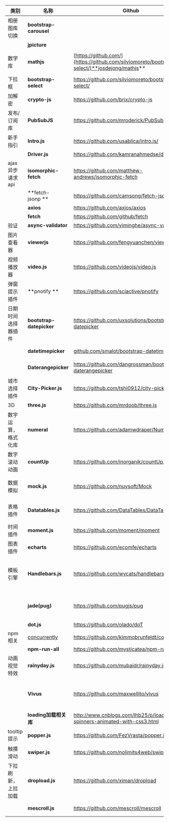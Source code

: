 
|**类别**|**名称**|**Github**|**说明**|
|-|-|-|-|
|相册图库切换|**bootstrap-carousel**| | Bootstrap 轮播（Carousel）插件是一种灵活的响应式的向站点添加滑块的方式。除此之外，内容也是足够灵活的，可以是图像、内嵌框架、视频或者其他您想要放置的任何类型的内容。                                                                                                                                                       |
|                    | **jpicture**                                                   |                                                                                                 | 一款兼容主流浏览器的基于jQuery的图片切换插件。简单方便，轻松快捷，好用实用                                                                                                                                                                                                                                                 |
| 数学库             | **mathjs**                                                     | [https://github.com/](https://github.com/silviomoreto/bootstrap-select/)**josdejong/mathjs**    | 是一个广泛应用于JavaScript 和 Node.js的数学库，它的特点是灵活表达式解析器，支持符号计算，内置大量函数与常量，并提供集成解决方案来处理不同的数据类型，如数字，大数字，复数，分数，单位和矩阵。                                                                                                                              |
| 下拉框             | **bootstrap-select**                                           | <https://github.com/silviomoreto/bootstrap-select/>                                             | bootstrap风格的下拉框组件，提供丰富的下拉框功能                                                                                                                                                                                                                                                                            |
| 加解密             | **crypto-js**                                                  | <https://github.com/brix/crypto-js>                                                             | 一个加解密的JavaScript库                                                                                                                                                                                                                                                                                                   |
| 发布/订阅库        | **PubSubJS**                                                   | <https://github.com/mroderick/PubSubJS>                                                         | 可以订阅的息，发布消息（通过一个绑定项）和消息退订                                                                                                                                                                                                                                                                         |
| 新手指引           | **Intro.js**                                                   | <https://github.com/usablica/intro.js/>                                                         | 新手指引的一个框架库， Step-by-step guide and feature introduction                                                                                                                                                                                                                                                         |
|                    | **Driver.js**                                                  | <https://github.com/kamranahmedse/driver.js>                                                    | 新手指引的一个框架库                                                                                                                                                                                                                                                                                                       |
| ajax 异步请求 api  | **isomorphic-fetch**                                           | <https://github.com/matthew-andrews/isomorphic-fetch>                                           |                                                                                                                                                                                                                                                                                                                            |
|                    | **fetch-jsonp **                                               | <https://github.com/camsong/fetch-jsonp>                                                        |                                                                                                                                                                                                                                                                                                                            |
|                    | **axios**                                                      | <https://github.com/axios/axios>                                                                | 类似于jquery的ajax                                                                                                                                                                                                                                                                                                         |
|                    | **fetch**                                                      | <https://github.com/github/fetch>                                                               |                                                                                                                                                                                                                                                                                                                            |
| 验证               | **async-validator**                                            | <https://github.com/yiminghe/async-validator>                                                   | async-validator 是一个异步验证的库，需要传入要验证的数据和验证规则                                                                                                                                                                                                                                                         |
| 图片查看器         | **viewerjs**                                                   | <https://github.com/fengyuanchen/viewerjs>                                                      | Viewer.js 是一款强大的图片查看器，像门户网站一般都会有各自的图片查看器，如果您正需要一款强大的图片查看器，也许 Viewer.js 是一个很好的选择 官方网站：  <http://fengyuanchen.github.io/viewerjs/>                                                                                                                            |
| 视频播放器         | **video.js**                                                   | <https://github.com/videojs/video.js>                                                           | Video.js 是一个通用的在网页上嵌入视频播放器的 JS 库，Video.js 自动检测浏览器对 HTML5 的支持情况，如果不支持 HTML5 则自动使用 Flash 播放器                                                                                                                                                                                  |
| 弹窗提示插件       | **pnotify **                                                   | <https://github.com/sciactive/pnotify>                                                          | 一个仿桌面弹窗的提示插件                                                                                                                                                                                                                                                                                                   |
| 日期时间选择器插件 | **bootstrap-datepicker**                                       | <https://github.com/uxsolutions/bootstrap-datepicker>                                           | bootstrap的日期开源组件 官方文档地址： <http://bootstrap-datepicker.readthedocs.io/en/latest/index.html> 中文网文档： <http://www.bootcss.com/p/bootstrap-datetimepicker/index.htm>                                                                                                                                        |
|                    | **datetimepicker**                                             | [github.com/smalot/bootstrap-datetimepicker](http://github.com/smalot/bootstrap-datetimepicker) | bootstrap的时间开源组件 官方网站： <http://www.bootcss.com/p/bootstrap-datetimepicker/>                                                                                                                                                                                                                                    |
|                    | **Daterangepicker**                                            | <https://github.com/dangrossman/bootstrap-daterangepicker>                                      | 时间区间范围选择插件 官方网站： <http://www.daterangepicker.com/> 其他文档： option文档：<http://bootstrap-datepicker.readthedocs.io/en/latest/options.html>                                                                                                                                                               |
| 城市选择插件       | **City-Picker.js**                                             | <https://github.com/tshi0912/city-picker>                                                       | 城市三级联动选择器。                                                                                                                                                                                                                                                                                                       |
| 3D                 | **three.js**                                                   | <https://github.com/mrdoob/three.js>                                                            | JavaScript 3D library 官方网站： <https://threejs.org/>                                                                                                                                                                                                                                                                    |
| 数字运算，格式化库 | **numeral**                                                    | <https://github.com/adamwdraper/Numeral-js>                                                     | Numeral.js 是一个用于格式化和数字四则运算的js 库，支持包括中文在类的17种语言 官方网站： <http://numeraljs.com/> 相关资料： <https://www.cnblogs.com/chu888chu888/archive/2012/12/22/2828994.html>                                                                                                                          |
| 数字滚动动画       | **countUp**                                                    | <https://github.com/inorganik/countUp.js/>                                                      | 数字滚动插件                                                                                                                                                                                                                                                                                                               |
| 数据模拟           | **mock.js**                                                    | <https://github.com/nuysoft/Mock>                                                               | 方便前端生成模拟数据，它基于 数据模板 生成模拟数据，基于 HTML模板 生成模拟数据，拦截并模拟 ajax 请求。 Github: <https://github.com/nuysoft/Mock> 官方地址： [http://mockjs.com](http://mockjs.com/)                                                                                                                        |
| 表格插件           | **Datatables.js**                                              | <https://github.com/DataTables/DataTables>                                                      | Datatables是一款基于jQuery表格插件。 Github: <https://github.com/DataTables/DataTables> 官方网站： <https://www.datatables.net/>                                                                                                                                                                                           |
| 时间插件           | **moment.js**                                                  | <https://github.com/moment/moment>                                                              | JavaScript 日期处理类库。                                                                                                                                                                                                                                                                                                  |
| 图表插件           | **echarts**                                                    | <https://github.com/ecomfe/echarts>                                                             | 图标类控件。 官方地址： <http://echarts.baidu.com/index.html>                                                                                                                                                                                                                                                              |
| 模板引擎           | **Handlebars.js**                                              | <https://github.com/wycats/handlebars.js/>                                                      | Handlebars.js是一套js模版引擎，是一款基于Jquery的插件，以json对象为数据源，支持逻辑判断、循环等操作，同时具有非常好的扩展性，体积60KB左右 教程： <http://www.cnblogs.com/iyangyuan/archive/2013/12/12/3471227.html http://keenwon.com/992.html http://www.ghostchina.com/introducing-the-handlebars-js-templating-engine/> |
|                    | **jade(pug)**                                                  | <https://github.com/pugjs/pug>                                                                  | jade是一套js模版引擎，现已改名pug 官方网站： <http://jade-lang.com/> 教程： <http://www.nooong.com/docs/jade_chinese.htm http://cnodejs.org/topic/5368adc5cf738dd6090060f2 https://www.w3cplus.com/html/how-to-use-jade.html>                                                                                              |
|                    | **dot.js**                                                     | <https://github.com/olado/doT>                                                                  | 一个适用于混合开发的模板引擎                                                                                                                                                                                                                                                                                               |
| npm相关            | [concurrently](https://github.com/kimmobrunfeldt/concurrently) | <https://github.com/kimmobrunfeldt/concurrently>                                                | A CLI tool to run multiple npm-scripts in parallel or sequential.                                                                                                                                                                                                                                                          |
|                    | **npm-run-all**                                                | <https://github.com/mysticatea/npm-run-all>                                                     | A CLI tool to run multiple npm-scripts in parallel or sequential.                                                                                                                                                                                                                                                          |
| 动画视觉特效       | **rainyday.js**                                                | <https://github.com/mubaidr/rainyday.js>                                                        | Rainyday.js 是一个轻量的 JavaScript库，利用 HTML5 Canvas 实现雨滴下落在玻璃表面的动画效果。Rainyday.js尽可能的模拟现实的雨滴效果，几乎可以以假乱真了                                                                                                                                                                       |
|                    | **Vivus**                                                      | <https://github.com/maxwellito/vivus>                                                           | 是一个能动画js类库，它能够给SVG图像显示出被画出来的过程。Vivus是没有其他类库依赖的（比如jQuery)。你仅仅需要在页面中加入这个.js文件，然后传入需要被用来动画的SVG部分就行。同时通过指定一些配置，它能够在页面加载后直接显示动画效果                                                                                          |
|                    | **loading加载相关库**                                          | <http://www.cnblogs.com/lhb25/p/loading-spinners-animated-with-css3.html>                       | 使用 CSS3 实现超炫的 Loading（加载）动画效果                                                                                                                                                                                                                                                                               |
| tooltip提示        | **popper.js**                                                  | <https://github.com/FezVrasta/popper.js>                                                        | Popper.js 是一个扩展性较好的 tooltips 提示类 JS 插件，不需要依赖 jQuery 库，大小仅为 3.5KB 左右，使用与配置相当简单                                                                                                                                                                                                        |
| 触摸滑动           | **swiper.js**                                                  | <https://github.com/nolimits4web/swiper>                                                        | 开源、免费、强大的触摸滑动插件 中文官方网站： <https://www.swiper.com.cn/>                                                                                                                                                                                                                                                 |
| 下拉刷新，上拉加载 | **dropload.js**                                                | <https://github.com/ximan/dropload>                                                             | 移动端下拉刷新、上拉加载更多插件                                                                                                                                                                                                                                                                                           |
|                    | **mescroll.js**                                                | <https://github.com/mescroll/mescroll>                                                          | 移动端下拉刷新、上拉加载更多插件 官方网站： <http://www.mescroll.com/index.html>                                                                                                                                                                                                                                           |
